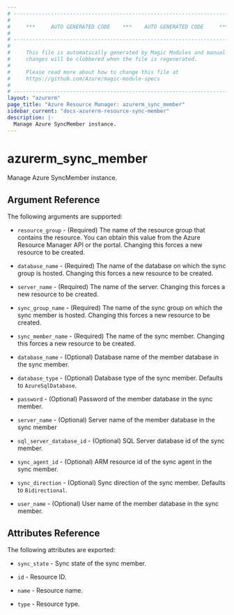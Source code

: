 ```yaml
---
# ----------------------------------------------------------------------------
#
#     ***     AUTO GENERATED CODE    ***    AUTO GENERATED CODE     ***
#
# ----------------------------------------------------------------------------
#
#     This file is automatically generated by Magic Modules and manual
#     changes will be clobbered when the file is regenerated.
#
#     Please read more about how to change this file at
#     https://github.com/Azure/magic-module-specs
#
# ----------------------------------------------------------------------------
layout: "azurerm"
page_title: "Azure Resource Manager: azurerm_sync_member"
sidebar_current: "docs-azurerm-resource-sync-member"
description: |-
  Manage Azure SyncMember instance.
---
```


# azurerm_sync_member

Manage Azure SyncMember instance.


## Argument Reference

The following arguments are supported:

* `resource_group` - (Required) The name of the resource group that contains the resource. You can obtain this value from the Azure Resource Manager API or the portal. Changing this forces a new resource to be created.

* `database_name` - (Required) The name of the database on which the sync group is hosted. Changing this forces a new resource to be created.

* `server_name` - (Required) The name of the server. Changing this forces a new resource to be created.

* `sync_group_name` - (Required) The name of the sync group on which the sync member is hosted. Changing this forces a new resource to be created.

* `sync_member_name` - (Required) The name of the sync member. Changing this forces a new resource to be created.

* `database_name` - (Optional) Database name of the member database in the sync member.

* `database_type` - (Optional) Database type of the sync member. Defaults to `AzureSqlDatabase`.

* `password` - (Optional) Password of the member database in the sync member.

* `server_name` - (Optional) Server name of the member database in the sync member

* `sql_server_database_id` - (Optional) SQL Server database id of the sync member.

* `sync_agent_id` - (Optional) ARM resource id of the sync agent in the sync member.

* `sync_direction` - (Optional) Sync direction of the sync member. Defaults to `Bidirectional`.

* `user_name` - (Optional) User name of the member database in the sync member.

## Attributes Reference

The following attributes are exported:

* `sync_state` - Sync state of the sync member.

* `id` - Resource ID.

* `name` - Resource name.

* `type` - Resource type.
